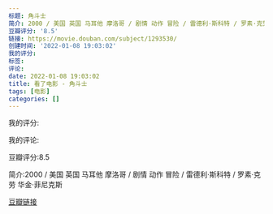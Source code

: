 ```yaml
---
标题: 角斗士
简介: 2000 / 美国 英国 马耳他 摩洛哥 / 剧情 动作 冒险 / 雷德利·斯科特 / 罗素·克劳 华金·菲尼克斯
豆瓣评分: '8.5'
链接: https://movie.douban.com/subject/1293530/
创建时间: '2022-01-08 19:03:02'
我的评分:
标签:
评论:
date: 2022-01-08 19:03:02
title: 看了电影 - 角斗士
tags: [电影]
categories: []
---
```


我的评分:

我的评论:

豆瓣评分:8.5

简介:2000 / 美国 英国 马耳他 摩洛哥 / 剧情 动作 冒险 / 雷德利·斯科特 / 罗素·克劳 华金·菲尼克斯

[豆瓣链接](https://movie.douban.com/subject/1293530/)

